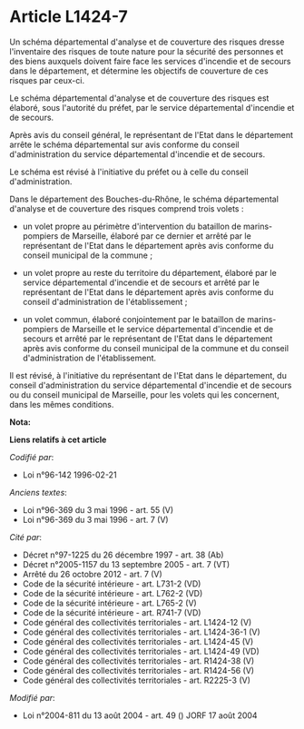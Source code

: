 # Article L1424-7

Un schéma départemental d'analyse et de couverture des risques dresse l'inventaire des risques de toute nature pour la
sécurité des personnes et des biens auxquels doivent faire face les services d'incendie et de secours dans le département, et
détermine les objectifs de couverture de ces risques par ceux-ci.

Le schéma départemental d'analyse et de couverture des risques est élaboré, sous l'autorité du préfet, par le service
départemental d'incendie et de secours.

Après avis du conseil général, le représentant de l'Etat dans le département arrête le schéma départemental sur avis conforme
du conseil d'administration du service départemental d'incendie et de secours.

Le schéma est révisé à l'initiative du préfet ou à celle du conseil d'administration.

Dans le département des Bouches-du-Rhône, le schéma départemental d'analyse et de couverture des risques comprend trois
volets :

- un volet propre au périmètre d'intervention du bataillon de marins-pompiers de Marseille, élaboré par ce dernier et arrêté
par le représentant de l'Etat dans le département après avis conforme du conseil municipal de la commune ;

- un volet propre au reste du territoire du département, élaboré par le service départemental d'incendie et de secours et
arrêté par le représentant de l'Etat dans le département après avis conforme du conseil d'administration de l'établissement ;

- un volet commun, élaboré conjointement par le bataillon de marins-pompiers de Marseille et le service départemental
d'incendie et de secours et arrêté par le représentant de l'Etat dans le département après avis conforme du conseil municipal
de la commune et du conseil d'administration de l'établissement.

Il est révisé, à l'initiative du représentant de l'Etat dans le département, du conseil d'administration du service
départemental d'incendie et de secours ou du conseil municipal de Marseille, pour les volets qui les concernent, dans les
mêmes conditions.

**Nota:**



**Liens relatifs à cet article**

_Codifié par_:

  - Loi n°96-142 1996-02-21

_Anciens textes_:

  - Loi n°96-369 du 3 mai 1996 - art. 55 (V)
  - Loi n°96-369 du 3 mai 1996 - art. 7 (V)

_Cité par_:

  - Décret n°97-1225 du 26 décembre 1997 - art. 38 (Ab)
  - Décret n°2005-1157 du 13 septembre 2005 - art. 7 (VT)
  - Arrêté du 26 octobre 2012 - art. 7 (V)
  - Code de la sécurité intérieure - art. L731-2 (VD)
  - Code de la sécurité intérieure - art. L762-2 (VD)
  - Code de la sécurité intérieure - art. L765-2 (V)
  - Code de la sécurité intérieure - art. R741-7 (VD)
  - Code général des collectivités territoriales - art. L1424-12 (V)
  - Code général des collectivités territoriales - art. L1424-36-1 (V)
  - Code général des collectivités territoriales - art. L1424-45 (V)
  - Code général des collectivités territoriales - art. L1424-49 (VD)
  - Code général des collectivités territoriales - art. R1424-38 (V)
  - Code général des collectivités territoriales - art. R1424-56 (V)
  - Code général des collectivités territoriales - art. R2225-3 (V)

_Modifié par_:

  - Loi n°2004-811 du 13 août 2004 - art. 49 () JORF 17 août 2004
